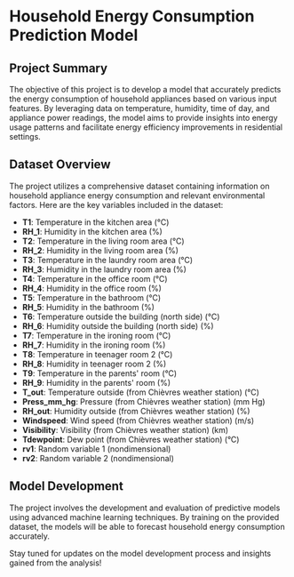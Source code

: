 # Household Energy Consumption Prediction Model

## Project Summary
The objective of this project is to develop a model that accurately predicts the energy consumption of household appliances based on various input features. By leveraging data on temperature, humidity, time of day, and appliance power readings, the model aims to provide insights into energy usage patterns and facilitate energy efficiency improvements in residential settings.

## Dataset Overview
The project utilizes a comprehensive dataset containing information on household appliance energy consumption and relevant environmental factors. Here are the key variables included in the dataset:

- **T1**: Temperature in the kitchen area (°C)
- **RH_1**: Humidity in the kitchen area (%)
- **T2**: Temperature in the living room area (°C)
- **RH_2**: Humidity in the living room area (%)
- **T3**: Temperature in the laundry room area (°C)
- **RH_3**: Humidity in the laundry room area (%)
- **T4**: Temperature in the office room (°C)
- **RH_4**: Humidity in the office room (%)
- **T5**: Temperature in the bathroom (°C)
- **RH_5**: Humidity in the bathroom (%)
- **T6**: Temperature outside the building (north side) (°C)
- **RH_6**: Humidity outside the building (north side) (%)
- **T7**: Temperature in the ironing room (°C)
- **RH_7**: Humidity in the ironing room (%)
- **T8**: Temperature in teenager room 2 (°C)
- **RH_8**: Humidity in teenager room 2 (%)
- **T9**: Temperature in the parents' room (°C)
- **RH_9**: Humidity in the parents' room (%)
- **T_out**: Temperature outside (from Chièvres weather station) (°C)
- **Press_mm_hg**: Pressure (from Chièvres weather station) (mm Hg)
- **RH_out**: Humidity outside (from Chièvres weather station) (%)
- **Windspeed**: Wind speed (from Chièvres weather station) (m/s)
- **Visibility**: Visibility (from Chièvres weather station) (km)
- **Tdewpoint**: Dew point (from Chièvres weather station) (°C)
- **rv1**: Random variable 1 (nondimensional)
- **rv2**: Random variable 2 (nondimensional)

## Model Development
The project involves the development and evaluation of predictive models using advanced machine learning techniques. By training on the provided dataset, the models will be able to forecast household energy consumption accurately.

Stay tuned for updates on the model development process and insights gained from the analysis!
